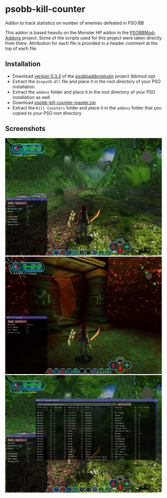 # psobb-kill-counter
Addon to track statistics on number of enemies defeated in PSO:BB

This addon is based heavily on the Monster HP addon in the
[PSOBBMod-Addons](https://github.com/Solybum/PSOBBMod-Addons) project.
Some of the scripts used for this project were taken directly from there.
Attribution for each file is provided in a header comment at the top of each
file.

## Installation
* Download [version 0.3.3](https://github.com/HybridEidolon/psobbaddonplugin/releases/tag/v0.3.3)
  of the [psobbaddonplugin](https://github.com/HybridEidolon/psobbaddonplugin)
  project (bbmod.zip)
* Extract the `dinput8.dll` file and place it in the root directory of your
  PSO installation
* Extract the `addons` folder and place it in the root directory of your
  PSO installation as well
* Download [psobb-kill-counter-master.zip](https://github.com/StephenCWills/psobb-kill-counter/archive/master.zip)
* Extract the `Kill Counters` folder and place it in the `addons` folder
  that you copied to your PSO root directory

## Screenshots
![forest.jpg](screenshots/forest.jpg)
![caves.jpg](screenshots/caves.jpg)
![detail.jpg](screenshots/detail.jpg)
